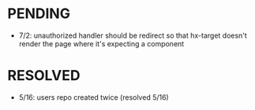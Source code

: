 
# PENDING

- 7/2: unauthorized handler should be redirect so that hx-target doesn't render the page where it's expecting a component

# RESOLVED

- 5/16: users repo created twice (resolved 5/16)
